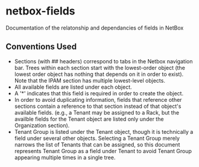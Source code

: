 # netbox-fields
Documentation of the relatonship and dependancies of fields in NetBox

## Conventions Used
* Sections (with ## headers) correspond to tabs in the Netbox navigation bar. Trees within each section start with the lowest-order object (the lowest order object has nothing that depends on it in order to exist). Note that the IPAM section has multiple lowest-level objects.
* All available fields are listed under each object.
* A '\*' indicates that this field is required in order to create the object.
* In order to avoid duplicating information, fields that reference other sections contain a reference to that section instead of that object's available fields. (e.g., a Tenant may be assigned to a Rack, but the availble fields for the Tenant object are listed only under the Organization section).
* Tenant Group is listed under the Tenant object, though it is technically a field under several other objects. Selecting a Tenant Group merely narrows the list of Tenants that can be assigned, so this document represents Tenant Group as a field under Tenant to avoid Tenant Group appearing multiple times in a single tree.
